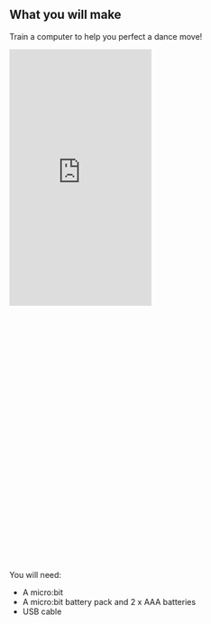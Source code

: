 ## What you will make

Train a computer to help you perfect a dance move!

<html>
<div style="position: relative; width: 100%; overflow: hidden; padding-top: 177.78%;">
<p><iframe style="position: absolute; top: 0; left: 0; right: 0; width: 50%; height: 50%; border: none;" src="https://www.youtube.com/embed/p3ZD3kH8yrQ?rel=0&cc_load_policy=1" allowfullscreen allow="accelerometer; autoplay; clipboard-write; encrypted-media; gyroscope; picture-in-picture; web-share"></iframe></p>
</div>
</html>

You will need:
- A micro:bit
- A micro:bit battery pack and 2 x AAA batteries 
- USB cable